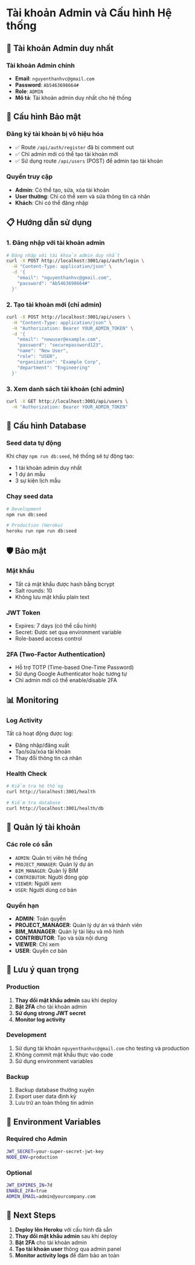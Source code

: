 # Tài khoản Admin và Cấu hình Hệ thống

## 🔐 Tài khoản Admin duy nhất

### Tài khoản Admin chính
- **Email**: `nguyenthanhvc@gmail.com`
- **Password**: `Ab5463698664#`
- **Role**: `ADMIN`
- **Mô tả**: Tài khoản admin duy nhất cho hệ thống

## 🚫 Cấu hình Bảo mật

### Đăng ký tài khoản bị vô hiệu hóa
- ✅ Route `/api/auth/register` đã bị comment out
- ✅ Chỉ admin mới có thể tạo tài khoản mới
- ✅ Sử dụng route `/api/users` (POST) để admin tạo tài khoản

### Quyền truy cập
- **Admin**: Có thể tạo, sửa, xóa tài khoản
- **User thường**: Chỉ có thể xem và sửa thông tin cá nhân
- **Khách**: Chỉ có thể đăng nhập

## 📋 Hướng dẫn sử dụng

### 1. Đăng nhập với tài khoản admin
```bash
# Đăng nhập với tài khoản admin duy nhất
curl -X POST http://localhost:3001/api/auth/login \
  -H "Content-Type: application/json" \
  -d '{
    "email": "nguyenthanhvc@gmail.com",
    "password": "Ab5463698664#"
  }'
```

### 2. Tạo tài khoản mới (chỉ admin)
```bash
curl -X POST http://localhost:3001/api/users \
  -H "Content-Type: application/json" \
  -H "Authorization: Bearer YOUR_ADMIN_TOKEN" \
  -d '{
    "email": "newuser@example.com",
    "password": "securepassword123",
    "name": "New User",
    "role": "USER",
    "organization": "Example Corp",
    "department": "Engineering"
  }'
```

### 3. Xem danh sách tài khoản (chỉ admin)
```bash
curl -X GET http://localhost:3001/api/users \
  -H "Authorization: Bearer YOUR_ADMIN_TOKEN"
```

## 🔧 Cấu hình Database

### Seed data tự động
Khi chạy `npm run db:seed`, hệ thống sẽ tự động tạo:
- 1 tài khoản admin duy nhất
- 1 dự án mẫu
- 3 sự kiện lịch mẫu

### Chạy seed data
```bash
# Development
npm run db:seed

# Production (Heroku)
heroku run npm run db:seed
```

## 🛡️ Bảo mật

### Mật khẩu
- Tất cả mật khẩu được hash bằng bcrypt
- Salt rounds: 10
- Không lưu mật khẩu plain text

### JWT Token
- Expires: 7 days (có thể cấu hình)
- Secret: Được set qua environment variable
- Role-based access control

### 2FA (Two-Factor Authentication)
- Hỗ trợ TOTP (Time-based One-Time Password)
- Sử dụng Google Authenticator hoặc tương tự
- Chỉ admin mới có thể enable/disable 2FA

## 📊 Monitoring

### Log Activity
Tất cả hoạt động được log:
- Đăng nhập/đăng xuất
- Tạo/sửa/xóa tài khoản
- Thay đổi thông tin cá nhân

### Health Check
```bash
# Kiểm tra hệ thống
curl http://localhost:3001/health

# Kiểm tra database
curl http://localhost:3001/health/db
```

## 🔄 Quản lý tài khoản

### Các role có sẵn
- `ADMIN`: Quản trị viên hệ thống
- `PROJECT_MANAGER`: Quản lý dự án
- `BIM_MANAGER`: Quản lý BIM
- `CONTRIBUTOR`: Người đóng góp
- `VIEWER`: Người xem
- `USER`: Người dùng cơ bản

### Quyền hạn
- **ADMIN**: Toàn quyền
- **PROJECT_MANAGER**: Quản lý dự án và thành viên
- **BIM_MANAGER**: Quản lý tài liệu và mô hình
- **CONTRIBUTOR**: Tạo và sửa nội dung
- **VIEWER**: Chỉ xem
- **USER**: Quyền cơ bản

## 🚨 Lưu ý quan trọng

### Production
1. **Thay đổi mật khẩu admin** sau khi deploy
2. **Bật 2FA** cho tài khoản admin
3. **Sử dụng strong JWT secret**
4. **Monitor log activity**

### Development
1. Sử dụng tài khoản `nguyenthanhvc@gmail.com` cho testing và production
2. Không commit mật khẩu thực vào code
3. Sử dụng environment variables

### Backup
1. Backup database thường xuyên
2. Export user data định kỳ
3. Lưu trữ an toàn thông tin admin

## 📝 Environment Variables

### Required cho Admin
```bash
JWT_SECRET=your-super-secret-jwt-key
NODE_ENV=production
```

### Optional
```bash
JWT_EXPIRES_IN=7d
ENABLE_2FA=true
ADMIN_EMAIL=admin@yourcompany.com
```

## 🎯 Next Steps

1. **Deploy lên Heroku** với cấu hình đã sẵn
2. **Thay đổi mật khẩu admin** sau khi deploy
3. **Bật 2FA** cho tài khoản admin
4. **Tạo tài khoản user** thông qua admin panel
5. **Monitor activity logs** để đảm bảo an toàn 